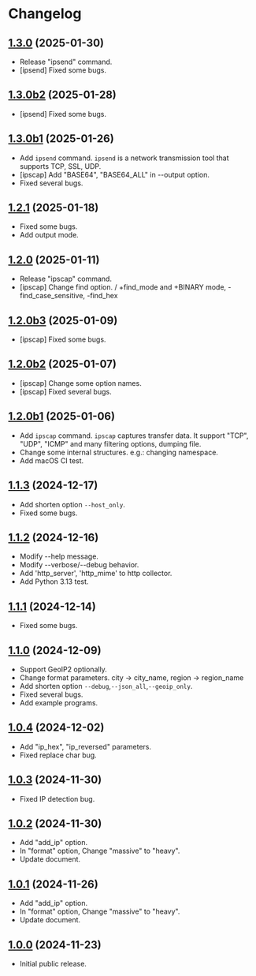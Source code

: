 # Changelog

## [1.3.0](https://github.com/deer-hunt/ipsurv/releases/tag/v1.3.0b2) (2025-01-30)

- Release "ipsend" command.
- [ipsend] Fixed some bugs.

## [1.3.0b2](https://github.com/deer-hunt/ipsurv/releases/tag/v1.3.0b2) (2025-01-28)

- [ipsend] Fixed some bugs.

## [1.3.0b1](https://github.com/deer-hunt/ipsurv/releases/tag/v1.3.0b1) (2025-01-26)

- Add `ipsend` command. `ipsend` is a network transmission tool that supports TCP, SSL, UDP.
- [ipscap] Add "BASE64", "BASE64_ALL" in --output option.
- Fixed several bugs.

## [1.2.1](https://github.com/deer-hunt/ipsurv/releases/tag/v1.2.1) (2025-01-18)

- Fixed some bugs.
- Add output mode.

## [1.2.0](https://github.com/deer-hunt/ipsurv/releases/tag/v1.2.0) (2025-01-11)

- Release "ipscap" command.
- [ipscap] Change find option. / +find_mode and +BINARY mode, -find_case_sensitive, -find_hex

## [1.2.0b3](https://github.com/deer-hunt/ipsurv/releases/tag/v1.2.0b3) (2025-01-09)

- [ipscap] Fixed some bugs.

## [1.2.0b2](https://github.com/deer-hunt/ipsurv/releases/tag/v1.2.0b2) (2025-01-07)

- [ipscap] Change some option names.
- [ipscap] Fixed several bugs.

## [1.2.0b1](https://github.com/deer-hunt/ipsurv/releases/tag/v1.2.0b1) (2025-01-06)

- Add `ipscap` command. `ipscap` captures transfer data. It support "TCP", "UDP", "ICMP" and many filtering options, dumping file.
- Change some internal structures. e.g.: changing namespace.
- Add macOS CI test. 

## [1.1.3](https://github.com/deer-hunt/ipsurv/releases/tag/v1.1.3) (2024-12-17)

- Add shorten option ```--host_only```.
- Fixed some bugs.

## [1.1.2](https://github.com/deer-hunt/ipsurv/releases/tag/v1.1.2) (2024-12-16)

- Modify --help message.
- Modify --verbose/--debug behavior.
- Add 'http_server', 'http_mime' to http collector.
- Add Python 3.13 test.

## [1.1.1](https://github.com/deer-hunt/ipsurv/releases/tag/v1.1.1) (2024-12-14)

- Fixed some bugs.

## [1.1.0](https://github.com/deer-hunt/ipsurv/releases/tag/v1.1.0) (2024-12-09)

- Support GeoIP2 optionally.
- Change format parameters. city -> city_name, region -> region_name
- Add shorten option ```--debug```,```--json_all```,```--geoip_only```.
- Fixed several bugs.
- Add example programs.

## [1.0.4](https://github.com/deer-hunt/ipsurv/releases/tag/v1.0.4) (2024-12-02)

- Add "ip_hex", "ip_reversed" parameters.
- Fixed replace char bug.

## [1.0.3](https://github.com/deer-hunt/ipsurv/releases/tag/v1.0.3) (2024-11-30)

- Fixed IP detection bug.

## [1.0.2](https://github.com/deer-hunt/ipsurv/releases/tag/v1.0.2) (2024-11-30)

- Add "add_ip" option.
- In "format" option, Change "massive" to "heavy".
- Update document.

## [1.0.1](https://github.com/deer-hunt/ipsurv/releases/tag/v1.0.1) (2024-11-26)

- Add "add_ip" option.
- In "format" option, Change "massive" to "heavy".
- Update document.

## [1.0.0](https://github.com/deer-hunt/ipsurv/releases/tag/v1.0.0) (2024-11-23)

- Initial public release.
